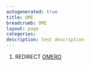 ```yaml
---
autogenerated: true
title: OME
breadcrumb: OME
layout: page
categories: 
description: test description
---
```


1.  REDIRECT [OMERO](OMERO)
